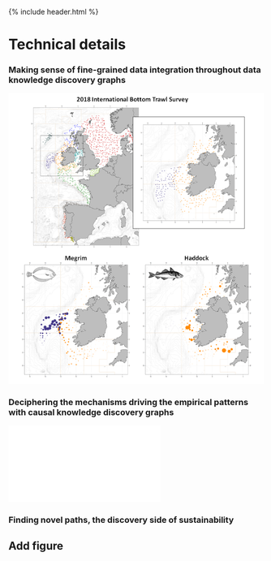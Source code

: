 {% include header.html %}

# Technical details

### Making sense of fine-grained data integration throughout data knowledge discovery graphs

![Screenshot](plots/Figure1_data.png)

### Deciphering the mechanisms driving the empirical patterns with causal knowledge discovery graphs

![Screenshot](plots/Figure2_causal.pdf)

### Finding novel paths, the discovery side of sustainability

## Add figure 
